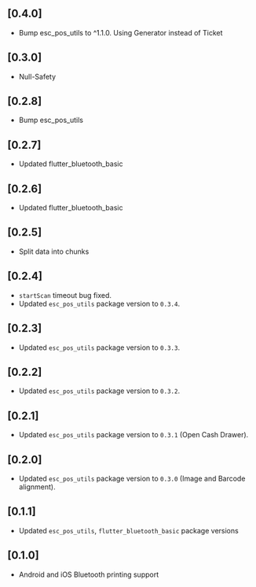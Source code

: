 ## [0.4.0]

- Bump esc_pos_utils to ^1.1.0. Using Generator instead of Ticket

## [0.3.0]

- Null-Safety

## [0.2.8]

- Bump esc_pos_utils

## [0.2.7]

- Updated flutter_bluetooth_basic

## [0.2.6]

- Updated flutter_bluetooth_basic

## [0.2.5]

- Split data into chunks

## [0.2.4]

- `startScan` timeout bug fixed.
- Updated `esc_pos_utils` package version to `0.3.4`.

## [0.2.3]

- Updated `esc_pos_utils` package version to `0.3.3`.

## [0.2.2]

- Updated `esc_pos_utils` package version to `0.3.2`.

## [0.2.1]

- Updated `esc_pos_utils` package version to `0.3.1` (Open Cash Drawer).

## [0.2.0]

- Updated `esc_pos_utils` package version to `0.3.0` (Image and Barcode alignment).

## [0.1.1]

- Updated `esc_pos_utils`, `flutter_bluetooth_basic` package versions

## [0.1.0]

- Android and iOS Bluetooth printing support
